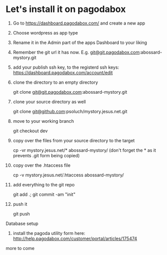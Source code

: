 Let's install it on pagodabox
=============================


1. Go to https://dashboard.pagodabox.com/ and create a new app
1. Choose wordpress as app type
1. Rename it in the Admin part of the apps Dashboard to your liking
1. Remember the git url it has now. E.g. git@git.pagodabox.com:abossard-mystory.git
1. add your publish ssh key, to the registerd ssh keys: https://dashboard.pagodabox.com/account/edit
1. clone the directory to an empty directory

    git clone git@git.pagodabox.com:abossard-mystory.git

1. clone your source directory as well 

    git clone git@github.com:psoluch/mystory.jesus.net.git

1. move to your working branch

    git checkout dev

1. copy over the files from your source directory to the target

    cp -vr mystory.jesus.net/* abossard-mystory/
  (don't forget the * as it prevents .git form being copied)

1. copy over the .htaccess file

    cp -v mystory.jesus.net/.htaccess abossard-mystory/

1. add everything to the git repo

    git add .; git commit -am "init"

1. push it

    git push

Database setup

1. install the pagoda utility form here: http://help.pagodabox.com/customer/portal/articles/175474

more to come 